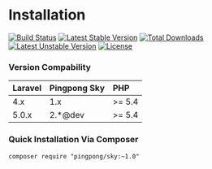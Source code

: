 # Installation

[![Build Status](https://travis-ci.org/pingpong-labs/sky.svg)](https://travis-ci.org/pingpong-labs/sky)
[![Latest Stable Version](https://poser.pugx.org/pingpong/sky/v/stable.svg)](https://packagist.org/packages/pingpong/sky) [![Total Downloads](https://poser.pugx.org/pingpong/sky/downloads.svg)](https://packagist.org/packages/pingpong/sky) [![Latest Unstable Version](https://poser.pugx.org/pingpong/sky/v/unstable.svg)](https://packagist.org/packages/pingpong/sky) [![License](https://poser.pugx.org/pingpong/sky/license.svg)](https://packagist.org/packages/pingpong/sky)

### Version Compability

 Laravel  | Pingpong Sky | PHP 
:---------|:---------------|:----
 4.x      | 1.x            |>= 5.4
 5.0.x    | 2.*@dev        |>= 5.4

### Quick Installation Via Composer

```
composer require "pingpong/sky:~1.0"
```